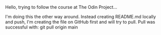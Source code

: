Hello, trying to follow the course at The Odin Project...

I'm doing this the other way around. Instead creating README.md locally and push, I'm creating the file on GitHub first and will try to pull.
Pull was successful with: git pull origin main
